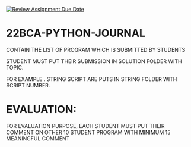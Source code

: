 [![Review Assignment Due Date](https://classroom.github.com/assets/deadline-readme-button-24ddc0f5d75046c5622901739e7c5dd533143b0c8e959d652212380cedb1ea36.svg)](https://classroom.github.com/a/4s-0Cu7E)
# 22BCA-PYTHON-JOURNAL
CONTAIN THE LIST OF PROGRAM WHICH IS SUBMITTED BY STUDENTS 

STUDENT MUST PUT THEIR SUBMISSION IN SOLUTION FOLDER WITH TOPIC.

FOR EXAMPLE . STRING SCRIPT ARE PUTS IN STRING FOLDER WITH SCRIPT NUMBER.


EVALUATION:
============

FOR EVALUATION PURPOSE, EACH STUDENT MUST PUT THEIR COMMENT ON OTHER 10 STUDENT PROGRAM WITH MINIMUM 15 MEANINGFUL COMMENT 
